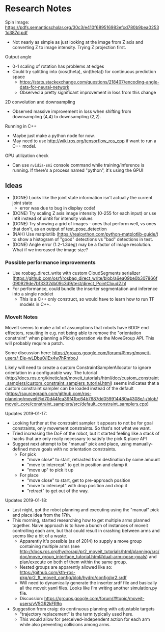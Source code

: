 # Research Notes

Spin Image: https://pdfs.semanticscholar.org/30c3/e410f689516983efcd780b9bea02531c387d.pdf

- Not nearly as simple as just looking at the image from Z axis and converting Z to image intensity. Trying Z projection first.

Output angle

- 0-1 scaling of rotation has problems at edges
- Could try splitting into (cos(theta), sin(theta)) for continuous prediction space
  - https://stats.stackexchange.com/questions/218407/encoding-angle-data-for-neural-network
  - Observed a pretty significant improvement in loss from this change

2D convolution and downsampling

- Observed massive improvement in loss when shifting from downsampling (4,4) to downsampling (2,2).

Running in C++

- Maybe just make a python node for now.
- May need to use http://wiki.ros.org/tensorflow_ros_cpp if want to run a C++ model.

GPU utilization check

- Can use `nvidia-smi` console command while training/inference is running. If there's a process named "python", it's using the GPU!


## Ideas

- (DONE) Looks like the joint state information isn't actually the current joint state
  - error was due to bug in display code!
- (DONE) Try scaling Z axis image intensity (0-255 for each input) or use int8 instead of uint8 for intensity values
- (DONE) Try showing a grid of images - ones that perform well, vs ones that don't, as an output of test_pose_detection
- (NAH) Use matplotlib (https://realpython.com/python-matplotlib-guide/) to show a histogram of "good" detections vs "bad" detections in test.
- (DONE) Angle error (1.2-1.3deg) may be a factor of image resolution. What if we increased the image size?

### Possible performance improvements

- Use rosbag_direct_write with custom CloudSegments serializer (https://github.com/osrf/rosbag_direct_write/blob/a6ea09be0b307866f090929de7b13332db09c3d9/test/direct_PointCloud2.h)
- For performance, could bundle the inserter segmentation and inference into a single nodelet
  - This is a C++ only construct, so would have to learn how to run TF models in C++.

### MoveIt Notes

MoveIt seems to make a lot of assumptions that robots have 6DOF end effectors, resulting in e.g. not being able to remove the "orientation constraint" when planning a Pick() operation
via the MoveGroup API. This will probably require a patch.

Some discussion here: https://groups.google.com/forum/#!msg/moveit-users/-Eie-wLDbu0/IEx4w7hRmboJ

Likely will need to create a custom ConstraintSamplerAllocator to ignore orientation in a configurable way.
The tutorial (http://docs.ros.org/kinetic/api/moveit_tutorials/html/doc/custom_constraint_samplers/custom_constraint_samplers_tutorial.html)
seems indicates that a custom constraint sampler can be loaded instead of the default (https://sourcegraph.com/github.com/ros-planning/moveit@d70d44fea39f41bc64b7687dd059914480a4308e/-/blob/moveit_core/constraint_samplers/src/default_constraint_samplers.cpp)

Updates 2019-01-17:
- Looking further at the constraint sampler it appears to not be for goal constraints, only movement constraints. So that's not what we want.
- Tried increasing the DoF of the robot, but it started feeling like a stack of hacks that are only really necessary to satisfy the pick & place API
- Suggest next attempt to be "manual" pick and place, using manually-defined move goals with no orientation constraints.
  - For pick
    - "move close" to start, retracted from destination by some amount
    - "move to intercept" to get in position and clamp it
    - "move up" to pick it up
  - For place
    - "move close" to start, get to pre-approach position
    - "move to intercept" with drop position and drop it
    - "retract" to get out of the way.

Updates 2019-01-18:
- Last night, got the robot planning and executing using the "manual" pick and place idea from the 17th.
- This morning, started researching how to get multiple arms planned together. Naive approach is to have a bunch of instances of
  moveit controlling each arm, but that could result in crashing between arms and seems like a bit of a waste.
  - Apparently it's possible (as of 2014) to supply a move group containing multiple arms (see http://docs.ros.org/hydro/api/pr2_moveit_tutorials/html/planning/src/doc/move_group_interface_tutorial.html#dual-arm-pose-goals) and plan/execute on both of them within the same group.
  - Nested groups are apparently allowed like so: https://github.com/kth-ros-pkg/pr2_ft_moveit_config/blob/hydro/config/pr2.srdf
  - Will need to dynamically generate the inserter.srdf file and basically all the moveit yaml files. Looks like I'm writing another simulation.py file.
  - Discussion: https://groups.google.com/forum/#!topic/moveit-users/vV5GR2kFR9o
- Suggestion from craig: do continuous planning with adjustable targets
  - "trajectory replacement" is the term typically used here.
  - This would allow for perceived-independent action for each arm  while also preventing collisions among arms.
